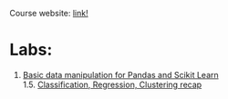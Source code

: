 

Course website: [link!](http://home.agh.edu.pl/~mdig/dokuwiki/doku.php?id=teaching:courses:agh:weaiiib:inf:adv-ml:2018-19_l:start#advanced_methods_in_machine_learning_2018_19)  
  
# Labs:
  1. [Basic data manipulation for Pandas and Scikit Learn](lab1/README.md)  
  1.5. [Classification, Regression, Clustering recap](lab1.5/README.md)  
